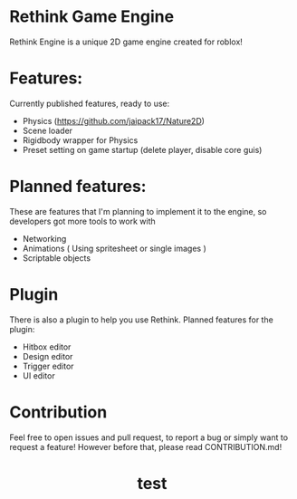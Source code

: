# Rethink Game Engine
 Rethink Engine is a unique 2D game engine created for roblox!
 
# Features:
Currently published features, ready to use:
- Physics (https://github.com/jaipack17/Nature2D)
- Scene loader
- Rigidbody wrapper for Physics
- Preset setting on game startup (delete player, disable core guis)

# Planned features:
These are features that I'm planning to implement it to the engine, so developers got more tools to work with
- Networking
- Animations ( Using spritesheet or single images )
- Scriptable objects

# Plugin
There is also a plugin to help you use Rethink.
Planned features for the plugin:
- Hitbox editor
- Design editor
- Trigger editor
- UI editor

# Contribution
Feel free to open issues and pull request, to report a bug or simply want to request a feature!
However before that, please read CONTRIBUTION.md!


<h1 align="center">test</h1>
